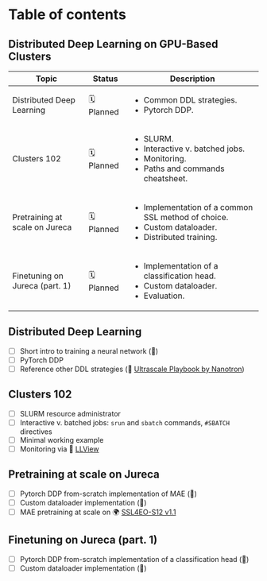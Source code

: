 # Table of contents

## Distributed Deep Learning on GPU-Based Clusters

| Topic                             | Status | Description                                                                 |
|--------------------------------   |--------|--------------------------------------------------------------------|
| Distributed Deep Learning         |🗓️ Planned| <ul><li>Common DDL strategies.</li><li>Pytorch DDP.</li></ul>|
| Clusters 102                      |🗓️ Planned| <ul><li>SLURM.</li><li>Interactive v. batched jobs.</li><li>Monitoring.</li><li>Paths and commands cheatsheet.</li></ul>| 
| Pretraining at scale on Jureca    |🗓️ Planned| <ul><li>Implementation of a common SSL method of choice.</li><li>Custom dataloader.</li><li>Distributed training.</li></ul> |
| Finetuning on Jureca  (part. 1)   |🗓️ Planned| <ul><li>Implementation of a classification head.</li><li>Custom dataloader.</li><li>Evaluation.</li></ul>|




## Distributed Deep Learning
- [ ] Short intro to training a neural network (🤔)
- [ ] PyTorch DDP
- [ ] Reference other DDL strategies (🔗 [Ultrascale Playbook by Nanotron](https://huggingface.co/spaces/nanotron/ultrascale-playbook))

## Clusters 102
- [ ] SLURM resource administrator
- [ ] Interactive v. batched jobs: `srun` and `sbatch` commands, `#SBATCH` directives
- [ ] Minimal working example
- [ ] Monitoring via 🧐 [LLView](https://www.fz-juelich.de/en/ias/jsc/services/user-support/software-tools/llview?expand=translations,fzjsettings,nearest-institut)

## Pretraining at scale on Jureca

- [ ] Pytorch DDP from-scratch implementation of MAE (🤔)
- [ ] Custom dataloader implementation (🤔)
- [ ] MAE pretraining at scale on 🌍 [SSL4EO-S12 v1.1](https://datapub.fz-juelich.de/ssl4eo-s12/)

## Finetuning on Jureca  (part. 1) 

- [ ] Pytorch DDP from-scratch implementation of a classification head (🤔)
- [ ] Custom dataloader implementation (🤔)